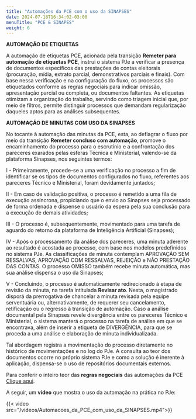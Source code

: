 ```yaml
---
title: "Automações da PCE com o uso da SINAPSES"
date: 2024-07-18T16:34:02-03:00
menuTitle: "PCE & SINAPES"
weight: 6
---
```



**AUTOMAÇÃO DE ETIQUETAS**

A automação de etiquetas PCE, acionada pela transição **Remeter para automação de etiquetas PCE**, instrui o sistema PJe a verificar a presença de documentos específicos das prestações de contas eleitorais (procuração, mídia, extrato parcial, demonstrativos parciais e finais). Com base nessa verificação e na configuração do fluxo, os processos são etiquetados conforme as regras negociais para indicar omissão, apresentação parcial ou completa, ou documentos faltantes. As etiquetas otimizam a organização do trabalho, servindo como triagem inicial que, por meio de filtros, permite distinguir processos que demandam regularização daqueles aptos para as análises subsequentes.

**AUTOMAÇÃO DE MINUTAS COM USO DA SINAPSES**

No tocante à automação das minutas da PCE, esta, ao deflagrar o fluxo por meio da transição **Remeter concluso com automação**, promove o encaminhamento do processo para o escrutínio e a confrontação dos pareceres exarados pelas esferas Técnica e Ministerial, valendo-se da plataforma Sinapses, nos seguintes termos:

I - Primeiramente, procede-se a uma verificação no processo a fim de identificar se os tipos de documentos configurados no fluxo, referentes aos pareceres Técnico e Ministerial, foram devidamente juntados;

II - Em caso de validação positiva, o processo é remetido a uma fila de execução assíncrona, propiciando que o envio ao Sinapses seja processado de forma ordenada e dispense o usuário da espera pela sua conclusão para a execução de demais atividades;

III - O processo é, subsequentemente, movimentado para uma tarefa de aguardo do retorno da plataforma de Inteligência Artificial (Sinapses);

IV - Após o processamento da análise dos pareceres, uma minuta aderente ao resultado é acostada ao processo, com base nos modelos predefinidos no sistema PJe. As classificações de minuta contemplam APROVAÇÃO SEM RESSALVAS, APROVAÇÃO COM RESSALVAS, REJEIÇÃO e NÃO PRESTAÇÃO DAS CONTAS. O processo OMISSO também recebe minuta automática, mas sua análise dispensa o uso da Sinapses;

V - Concluindo, o processo é automaticamente redirecionado à etapa de revisão da minuta, na tarefa intitulada **Revisar ato**. Nesta, o magistrado disporá da prerrogativa de chancelar a minuta revisada pela equipe serventuária ou, alternativamente, de requerer seu cancelamento, retificação ou o regresso à transição de automação. Caso a análise documental pela Sinapses revele divergência entre os pareceres Técnico e Ministerial, o sistema manterá o processo na tarefa de análise em que se encontrava, além de inserir a etiqueta de DIVERGÊNCIA, para que se proceda a uma análise e elaboração de minuta individualizada.

Tal abordagem registra a movimentação do processo diretamente no histórico de movimentações e no log do PJe. A consulta ao teor dos documentos ocorre no próprio sistema PJe e como a solução é inerente à aplicação, dispensa-se o uso de repositórios documentais externos.

Para conferir o inteiro teor das **regras negociais** das automações da PCE [Clique aqui](/docs/Guia_das_Automacoes_da_PCE_com_uso_da_SINAPSES.pdf). 

A seguir, um **vídeo** que mostra o uso da automação na prática no PJe:

{{< video src="/videos/Automacoes_da_PCE_com_uso_da_SINAPSES.mp4">}}
